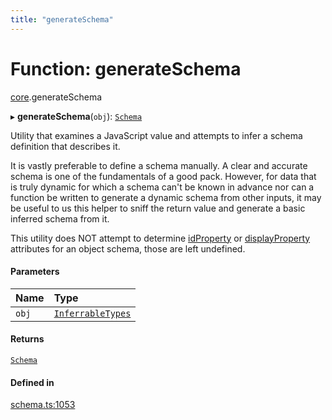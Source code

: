 ```yaml
---
title: "generateSchema"
---
```

# Function: generateSchema

[core](../modules/core.md).generateSchema

▸ **generateSchema**(`obj`): [`Schema`](../types/core.Schema.md)

Utility that examines a JavaScript value and attempts to infer a schema definition
that describes it.

It is vastly preferable to define a schema manually. A clear and accurate schema is one of the
fundamentals of a good pack. However, for data that is truly dynamic for which a schema can't
be known in advance nor can a function be written to generate a dynamic schema from other
inputs, it may be useful to us this helper to sniff the return value and generate a basic
inferred schema from it.

This utility does NOT attempt to determine [idProperty](../interfaces/core.ObjectSchemaDefinition.md#idproperty) or [displayProperty](../interfaces/core.ObjectSchemaDefinition.md#displayproperty) attributes for
an object schema, those are left undefined.

#### Parameters

| Name | Type |
| :------ | :------ |
| `obj` | [`InferrableTypes`](../types/core.InferrableTypes.md) |

#### Returns

[`Schema`](../types/core.Schema.md)

#### Defined in

[schema.ts:1053](https://github.com/coda/packs-sdk/blob/main/schema.ts#L1053)
